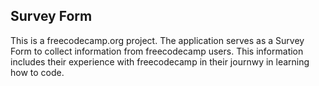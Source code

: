 ## Survey Form

This is a freecodecamp.org project. The application serves as a Survey Form to collect information from freecodecamp users. This information includes their experience with freecodecamp in their journwy in learning how to code.
